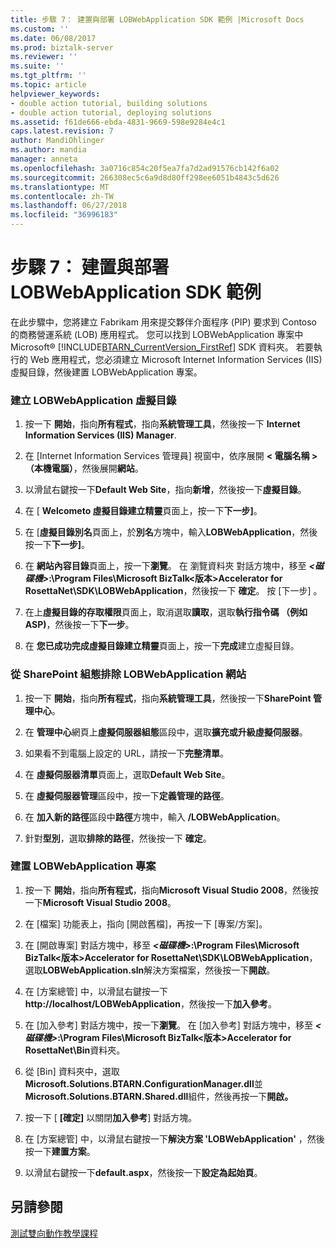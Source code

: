 ```yaml
---
title: 步驟 7： 建置與部署 LOBWebApplication SDK 範例 |Microsoft Docs
ms.custom: ''
ms.date: 06/08/2017
ms.prod: biztalk-server
ms.reviewer: ''
ms.suite: ''
ms.tgt_pltfrm: ''
ms.topic: article
helpviewer_keywords:
- double action tutorial, building solutions
- double action tutorial, deploying solutions
ms.assetid: f61de666-ebda-4831-9669-598e9284e4c1
caps.latest.revision: 7
author: MandiOhlinger
ms.author: mandia
manager: anneta
ms.openlocfilehash: 3a0716c854c20f5ea7fa7d2ad91576cb142f6a02
ms.sourcegitcommit: 266308ec5c6a9d8d80ff298ee6051b4843c5d626
ms.translationtype: MT
ms.contentlocale: zh-TW
ms.lasthandoff: 06/27/2018
ms.locfileid: "36996183"
---
```

# <a name="step-7-building-and-deploying-the-lobwebapplication-sdk-sample"></a>步驟 7： 建置與部署 LOBWebApplication SDK 範例
在此步驟中，您將建立 Fabrikam 用來提交夥伴介面程序 (PIP) 要求到 Contoso 的商務營運系統 (LOB) 應用程式。 您可以找到 LOBWebApplication 專案中 Microsoft® [!INCLUDE[BTARN_CurrentVersion_FirstRef](../../includes/btarn-currentversion-firstref-md.md)] SDK 資料夾。 若要執行的 Web 應用程式，您必須建立 Microsoft Internet Information Services (IIS) 虛擬目錄，然後建置 LOBWebApplication 專案。  
  
### <a name="to-create-the-lobwebapplication-virtual-directory"></a>建立 LOBWebApplication 虛擬目錄  
  
1.  按一下 **開始**，指向**所有程式**，指向**系統管理工具**，然後按一下  **Internet Information Services (IIS) Manager**.  
  
2.  在 [Internet Information Services 管理員] 視窗中，依序展開 **< 電腦名稱 > （本機電腦）**，然後展開**網站**。  
  
3.  以滑鼠右鍵按一下**Default Web Site**，指向**新增**，然後按一下**虛擬目錄**。  
  
4.  在 [ **Welcometo 虛擬目錄建立精靈**頁面上，按一下**下一步]**。  
  
5.  在 [**虛擬目錄別名**頁面上，於**別名**方塊中，輸入**LOBWebApplication**，然後按一下**下一步]**。  
  
6.  在 **網站內容目錄**頁面上，按一下**瀏覽**。 在 瀏覽資料夾 對話方塊中，移至 ***\<磁碟機\>*:\Program Files\Microsoft BizTalk\<版本\>Accelerator for RosettaNet\SDK\LOBWebApplication**，然後按一下 **確定**。 按 [下一步] 。  
  
7.  在上**虛擬目錄的存取權限**頁面上，取消選取**讀取**，選取**執行指令碼 （例如 ASP)**，然後按一下**下一步**。  
  
8.  在 **您已成功完成虛擬目錄建立精靈**頁面上，按一下**完成**建立虛擬目錄。  
  
### <a name="to-exclude-the-lobwebapplication-web-site-from-the-sharepoint-configuration"></a>從 SharePoint 組態排除 LOBWebApplication 網站  
  
1.  按一下 **開始**，指向**所有程式**，指向**系統管理工具**，然後按一下**SharePoint 管理中心**。  
  
2.  在 **管理中心**網頁上**虛擬伺服器組態**區段中，選取**擴充或升級虛擬伺服器**。  
  
3.  如果看不到電腦上設定的 URL，請按一下**完整清單**。  
  
4.  在 **虛擬伺服器清單**頁面上，選取**Default Web Site**。  
  
5.  在 **虛擬伺服器管理**區段中，按一下**定義管理的路徑**。  
  
6.  在 **加入新的路徑**區段中**路徑**方塊中，輸入 **/LOBWebApplication**。  
  
7.  針對**型別**，選取**排除的路徑**，然後按一下 **確定**。  
  
### <a name="to-build-the-lobwebapplication-project"></a>建置 LOBWebApplication 專案  
  
1.  按一下 **開始**，指向**所有程式**，指向**Microsoft Visual Studio 2008**，然後按一下**Microsoft Visual Studio 2008**。  
  
2.  在 [檔案] 功能表上，指向 [開啟舊檔]，再按一下 [專案/方案]。  
  
3.  在 [開啟專案] 對話方塊中，移至 ***\<磁碟機\>*:\Program Files\Microsoft BizTalk\<版本\>Accelerator for RosettaNet\SDK\LOBWebApplication**，選取**LOBWebApplication.sln**解決方案檔案，然後按一下**開啟**。  
  
4.  在 [方案總管] 中，以滑鼠右鍵按一下**http://localhost/LOBWebApplication**，然後按一下**加入參考**。  
  
5.  在 [加入參考] 對話方塊中，按一下**瀏覽**。 在 [加入參考] 對話方塊中，移至 ***\<磁碟機\>*:\Program Files\Microsoft BizTalk\<版本\>Accelerator for RosettaNet\Bin**資料夾。  
  
6.  從 [Bin] 資料夾中，選取**Microsoft.Solutions.BTARN.ConfigurationManager.dll**並**Microsoft.Solutions.BTARN.Shared.dll**組件，然後再按一下**開啟。**  
  
7.  按一下 [ **[確定]** 以關閉**加入參考**] 對話方塊。  
  
8.  在 [方案總管] 中，以滑鼠右鍵按一下**解決方案 'LOBWebApplication'** ，然後按一下**建置方案**。  
  
9. 以滑鼠右鍵按一下**default.aspx**，然後按一下**設定為起始頁**。  
  
## <a name="see-also"></a>另請參閱  
 [測試雙向動作教學課程](../../adapters-and-accelerators/accelerator-rosettanet/testing-the-double-action-tutorial.md)